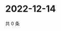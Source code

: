 # 2022-12-14

共 0 条

<!-- BEGIN WEIBO -->
<!-- 最后更新时间 Wed Dec 14 2022 06:13:22 GMT+0800 (China Standard Time) -->

<!-- END WEIBO -->

